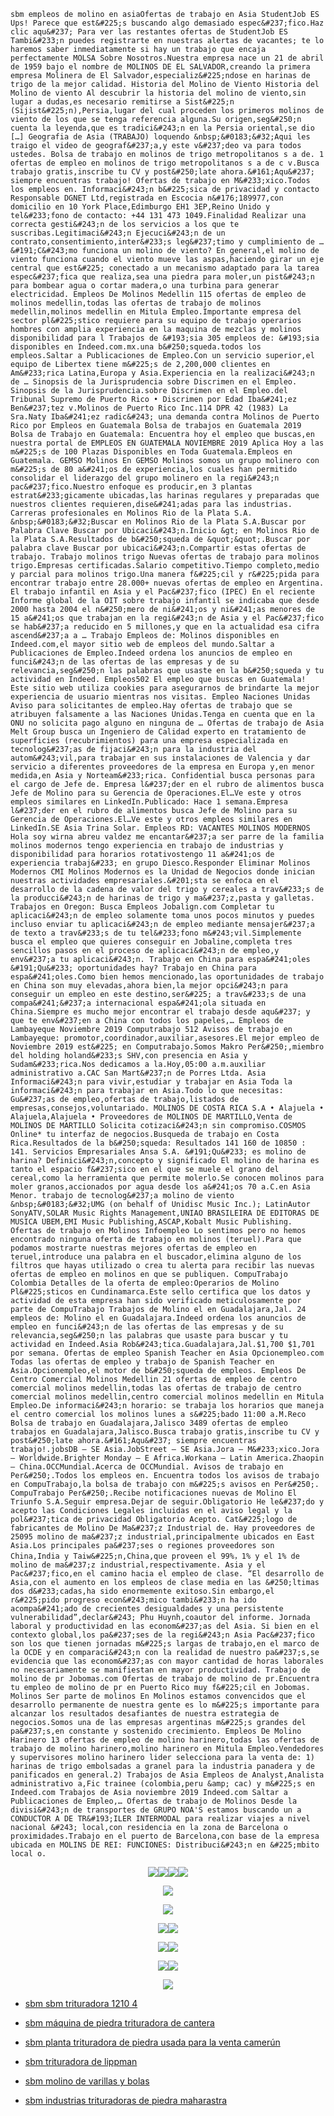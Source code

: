 
```
sbm empleos de molino en asiaOfertas de trabajo en Asia StudentJob ES Ups! Parece que est&#225;s buscando algo demasiado espec&#237;fico.Haz clic aqu&#237; Para ver las restantes ofertas de StudentJob ES Tambi&#233;n puedes registrarte en nuestras alertas de vacantes; te lo haremos saber inmediatamente si hay un trabajo que encaja perfectamente MOLSA Sobre Nosotros.Nuestra empresa nace un 21 de abril de 1959 bajo el nombre de MOLINOS DE EL SALVADOR,creando la primera empresa Molinera de El Salvador,especializ&#225;ndose en harinas de trigo de la mejor calidad. Historia del Molino de Viento Historia del Molino de viento Al descubrir la historia del molino de viento,sin lugar a dudas,es necesario remitirse a Sist&#225;n (Sijist&#225;n),Persia,lugar del cual proceden los primeros molinos de viento de los que se tenga referencia alguna.Su origen,seg&#250;n cuenta la leyenda,que es tradici&#243;n en la Persia oriental,se dio […] Geografia de Asia (TRABAJO) loquendo &nbsp;&#0183;&#32;Aqui les traigo el video de geograf&#237;a,y este v&#237;deo va para todos ustedes. Bolsa de trabajo en molinos de trigo metropolitanos s a de. 1 ofertas de empleo en molinos de trigo metropolitanos s a de c v.Busca trabajo gratis,inscribe tu CV y post&#250;late ahora.&#161;Aqu&#237; siempre encuentras trabajo! Ofertas de trabajo en M&#233;xico.Todos los empleos en. Informaci&#243;n b&#225;sica de privacidad y contacto Responsable DGNET Ltd,registrada en Escocia n&#176;189977,con domicilio en 10 York Place,Edimburgo EH1 3EP,Reino Unido y tel&#233;fono de contacto: +44 131 473 1049.Finalidad Realizar una correcta gesti&#243;n de los servicios a los que te suscribas.Legitimaci&#243;n Ejecuci&#243;n de un contrato,consentimiento,inter&#233;s leg&#237;timo y cumplimiento de … &#191;C&#243;mo funciona un molino de viento? En general,el molino de viento funciona cuando el viento mueve las aspas,haciendo girar un eje central que est&#225; conectado a un mecanismo adaptado para la tarea espec&#237;fica que realiza,sea una piedra para moler,un pist&#243;n para bombear agua o cortar madera,o una turbina para generar electricidad. Empleos De Molinos Medellin 115 ofertas de empleo de molinos medellin,todas las ofertas de trabajo de molinos medellin,molinos medellin en Mitula Empleo.Importante empresa del sector pl&#225;stico requiere para su equipo de trabajo operarios hombres con amplia experiencia en la maquina de mezclas y molinos disponibilidad para l Trabajos de &#193;sia 305 empleos de: &#193;sia disponibles en Indeed.com.mx.una b&#250;squeda.todos los empleos.Saltar a Publicaciones de Empleo.Con un servicio superior,el equipo de Libertex tiene m&#225;s de 2,200,000 clientes en Am&#233;rica Latina,Europa y Asia.Experiencia en la realizaci&#243;n de … Sinopsis de la Jurisprudencia sobre Discrimen en el Empleo. Sinopsis de la Jurisprudencia.sobre Discrimen en el Empleo.del Tribunal Supremo de Puerto Rico • Discrimen por Edad Iba&#241;ez Ben&#237;tez v.Molinos de Puerto Rico Inc.114 DPR 42 (1983) La Sra.Naty Iba&#241;ez radic&#243; una demanda contra Molinos de Puerto Rico por Empleos en Guatemala Bolsa de trabajos en Guatemala 2019 Bolsa de Trabajo en Guatemala: Encuentra hoy el empleo que buscas,en nuestra portal de EMPLEOS EN GUATEMALA NOVIEMBRE 2019 Aplica Hoy a las m&#225;s de 100 Plazas Disponibles en Toda Guatemala.Empleos en Guatemala. GEMSO Molinos En GEMSO Molinos somos un grupo molinero con m&#225;s de 80 a&#241;os de experiencia,los cuales han permitido consolidar el liderazgo del grupo molinero en la regi&#243;n pac&#237;fico.Nuestro enfoque es producir,en 3 plantas estrat&#233;gicamente ubicadas,las harinas regulares y preparadas que nuestros clientes requieren,dise&#241;adas para las industrias. Carreras profesionales en Molinos Rio de la Plata S.A. &nbsp;&#0183;&#32;Buscar en Molinos Rio de la Plata S.A.Buscar por Palabra Clave Buscar por Ubicaci&#243;n.Inicio &gt; en Molinos Rio de la Plata S.A.Resultados de b&#250;squeda de &quot;&quot;.Buscar por palabra clave Buscar por ubicaci&#243;n.Compartir estas ofertas de trabajo. Trabajo molinos trigo Nuevas ofertas de trabajo para molinos trigo.Empresas certificadas.Salario competitivo.Tiempo completo,medio y parcial para molinos trigo.Una manera f&#225;cil y r&#225;pida para encontrar trabajo entre 28.000+ nuevas ofertas de empleo en Argentina. El trabajo infantil en Asia y el Pac&#237;fico (IPEC) En el reciente Informe global de la OIT sobre trabajo infantil se indicaba que desde 2000 hasta 2004 el n&#250;mero de ni&#241;os y ni&#241;as menores de 15 a&#241;os que trabajan en la regi&#243;n de Asia y el Pac&#237;fico se hab&#237;a reducido en 5 millones,y que en la actualidad esa cifra ascend&#237;a a … Trabajo Empleos de: Molinos disponibles en Indeed.com,el mayor sitio web de empleos del mundo.Saltar a Publicaciones de Empleo.Indeed ordena los anuncios de empleo en funci&#243;n de las ofertas de las empresas y de su relevancia,seg&#250;n las palabras que usaste en la b&#250;squeda y tu actividad en Indeed. Empleos502 El empleo que buscas en Guatemala! Este sitio web utiliza cookies para asegurarnos de brindarte la mejor experiencia de usuario mientras nos visitas. Empleo Naciones Unidas Aviso para solicitantes de empleo.Hay ofertas de trabajo que se atribuyen falsamente a las Naciones Unidas.Tenga en cuenta que en la ONU no solicita pago alguno en ninguna de … Ofertas de trabajo de Asia Melt Group busca un Ingeniero de Calidad experto en tratamiento de superficies (recubrimientos) para una empresa especializada en tecnolog&#237;as de fijaci&#243;n para la industria del autom&#243;vil,para trabajar en sus instalaciones de Valencia y dar servicio a diferentes proveedores de la empresa en Europa y,en menor medida,en Asia y Norteam&#233;rica. Confidential busca personas para el cargo de Jefe de. Empresa l&#237;der en el rubro de alimentos busca Jefe de Molino para su Gerencia de Operaciones.El…Ve este y otros empleos similares en LinkedIn.Publicado: Hace 1 semana.Empresa l&#237;der en el rubro de alimentos busca Jefe de Molino para su Gerencia de Operaciones.El…Ve este y otros empleos similares en LinkedIn.SE Asia Trina Solar. Empleos RD: VACANTES MOLINOS MODERNOS Hola soy wirna abreu valdez me encantar&#237;a ser parre de la familia molinos modernos tengo experiencia en trabajo de industrias y disponibilidad para horarios rotativostengo 11 a&#241;os de experiencia trabaj&#233; en grupo Diesco.Responder Eliminar Molinos Modernos CMI Molinos Modernos es la Unidad de Negocios donde inician nuestras actividades empresariales.&#201;sta se enfoca en el desarrollo de la cadena de valor del trigo y cereales a trav&#233;s de la producci&#243;n de harinas de trigo y ma&#237;z,pasta y galletas. Trabajos en Oregon: Busca Empleos Jobalign.com Completar tu aplicaci&#243;n de empleo solamente toma unos pocos minutos y puedes incluso enviar tu aplicaci&#243;n de empleo mediante mensajer&#237;a de texto a trav&#233;s de tu tel&#233;fono m&#243;vil.Simplemente busca el empleo que quieres conseguir en Jobaline,completa tres sencillos pasos en el proceso de aplicaci&#243;n de empleo,y env&#237;a tu aplicaci&#243;n. Trabajo en China para espa&#241;oles &#191;Qu&#233; oportunidades hay? Trabajo en China para espa&#241;oles.Como bien hemos mencionado,las oportunidades de trabajo en China son muy elevadas,ahora bien,la mejor opci&#243;n para conseguir un empleo en este destino,ser&#225; a trav&#233;s de una compa&#241;&#237;a internacional espa&#241;ola situada en China.Siempre es mucho mejor encontrar el trabajo desde aqu&#237; y que te env&#237;en a China con todos los papeles,… Empleos de Lambayeque Noviembre 2019 Computrabajo 512 Avisos de trabajo en Lambayeque: promotor,coordinador,auxiliar,asesores.El mejor empleo de Noviembre 2019 est&#225; en Computrabajo.Somos Makro Per&#250;,miembro del holding holand&#233;s SHV,con presencia en Asia y Sudam&#233;rica.Nos dedicamos a la.Hoy,05:00 a.m.auxiliar administrativo a.CAC San Mart&#237;n de Porres Ltda. Asia Informaci&#243;n para vivir,estudiar y trabajar en Asia Toda la informaci&#243;n para trabajar en Asia.Todo lo que necesitas: Gu&#237;as de empleo,ofertas de trabajo,listados de empresas,consejos,voluntariado. MOLINOS DE COSTA RICA S.A • Alajuela • Alajuela,Alajuela • Proveedores de MOLINOS DE MARTILLO,Venta de MOLINOS DE MARTILLO Solicita cotizaci&#243;n sin compromiso.COSMOS Online* tu interfaz de negocios.Busqueda de trabajo en Costa Rica.Resultados de la b&#250;squeda: Resultados 141 160 de 10850 : 141. Servicios Empresariales Ansa S.A. &#191;Qu&#233; es molino de harina? Definici&#243;n,concepto y significado El molino de harina es tanto el espacio f&#237;sico en el que se muele el grano del cereal,como la herramienta que permite molerlo.Se conocen molinos para moler granos,accionados por agua desde los a&#241;os 70 a.C.en Asia Menor. trabajo de tecnolog&#237;a molino de viento &nbsp;&#0183;&#32;UMG (on behalf of Unidisc Music Inc.); LatinAutor SonyATV,SOLAR Music Rights Management,UNIAO BRASILEIRA DE EDITORAS DE MUSICA UBEM,EMI Music Publishing,ASCAP,Kobalt Music Publishing. Ofertas de trabajo en Molinos Infoempleo Lo sentimos pero no hemos encontrado ninguna oferta de trabajo en molinos (teruel).Para que podamos mostrarte nuestras mejores ofertas de empleo en teruel,introduce una palabra en el buscador,elimina alguno de los filtros que hayas utilizado o crea tu alerta para recibir las nuevas ofertas de empleo en molinos en que se publiquen. CompuTrabajo Colombia Detalles de la oferta de empleo:Operarios de Molino Pl&#225;sticos en Cundinamarca.Este sello certifica que los datos y actividad de esta empresa han sido verificado meticulosamente por parte de CompuTrabajo Trabajos de Molino el en Guadalajara,Jal. 24 empleos de: Molino el en Guadalajara.Indeed ordena los anuncios de empleo en funci&#243;n de las ofertas de las empresas y de su relevancia,seg&#250;n las palabras que usaste para buscar y tu actividad en Indeed.Asia Rob&#243;tica.Guadalajara,Jal.$1,700 $1,701 por semana. Ofertas de empleo Spanish Teacher en Asia Opcionempleo.com Todas las ofertas de empleo y trabajo de Spanish Teacher en Asia.Opcionempleo,el motor de b&#250;squeda de empleos. Empleos De Centro Comercial Molinos Medellin 21 ofertas de empleo de centro comercial molinos medellin,todas las ofertas de trabajo de centro comercial molinos medellin,centro comercial molinos medellin en Mitula Empleo.De informaci&#243;n horario: se trabaja los horarios que maneja el centro comercial los molinos lunes a s&#225;bado 11:00 a.M.Reco Bolsa de trabajo en Guadalajara,Jalisco 3489 ofertas de empleo trabajos en Guadalajara,Jalisco.Busca trabajo gratis,inscribe tu CV y post&#250;late ahora.&#161;Aqu&#237; siempre encuentras trabajo!.jobsDB — SE Asia.JobStreet — SE Asia.Jora — M&#233;xico.Jora — Worldwide.Brighter Monday — E Africa.Workana — Latin America.Zhaopin — China.OCCMundial.Acerca de OCCMundial. Avisos de trabajo en Per&#250;.Todos los empleos en. Encuentra todos los avisos de trabajo en CompuTrabajo,la bolsa de trabajo con m&#225;s avisos en Per&#250;. CompuTrabajo Per&#250;.Recibe notificaciones nuevas de Molino El Triunfo S.A.Seguir empresa.Dejar de seguir.Obligatorio He le&#237;do y acepto las Condiciones Legales incluidas en el aviso legal y la pol&#237;tica de privacidad Obligatorio Acepto. Cat&#225;logo de fabricantes de Molino De Ma&#237;z Industrial de. Hay proveedores de 25095 molino de ma&#237;z industrial,principalmente ubicados en East Asia.Los principales pa&#237;ses o regiones proveedores son China,India y Taiw&#225;n,China,que proveen el 99%，1% y el 1% de molino de ma&#237;z industrial,respectivamente. Asia y el Pac&#237;fico,en el camino hacia el empleo de clase. “El desarrollo de Asia,con el aumento en los empleos de clase media en las &#250;ltimas dos d&#233;cadas,ha sido enormemente exitoso.Sin embargo,el r&#225;pido progreso econ&#243;mico tambi&#233;n ha ido acompa&#241;ado de crecientes desigualdades y una persistente vulnerabilidad”,declar&#243; Phu Huynh,coautor del informe. Jornada laboral y productividad en las econom&#237;as del Asia. Si bien en el contexto global,los pa&#237;ses de la regi&#243;n Asia Pac&#237;fico son los que tienen jornadas m&#225;s largas de trabajo,en el marco de la OCDE y en comparaci&#243;n con la realidad de nuestro pa&#237;s,se evidencia que las econom&#237;as con mayor cantidad de horas laborales no necesariamente se manifiestan en mayor productividad. Trabajo de molino de pr Jobomas.com Ofertas de trabajo de molino de pr.Encuentra tu empleo de molino de pr en Puerto Rico muy f&#225;cil en Jobomas. Molinos Ser parte de molinos En Molinos estamos convencidos que el desarrollo permanente de nuestra gente es lo m&#225;s importante para alcanzar los resultados desafiantes de nuestra estrategia de negocios.Somos una de las empresas argentinas m&#225;s grandes del pa&#237;s,en constante y sostenido crecimiento. Empleos De Molino Harinero 13 ofertas de empleo de molino harinero,todas las ofertas de trabajo de molino harinero,molino harinero en Mitula Empleo.Vendedores y supervisores molino harinero lider selecciona para la venta de: 1) harinas de trigo embolsadas a granel para la industria panadera y de panificados en general.2) Trabajos de Asia Empleos de Analyst,Analista administrativo a,Fic trainee (colombia,peru &amp; cac) y m&#225;s en Indeed.com Trabajos de Asia noviembre 2019 Indeed.com Saltar a Publicaciones de Empleo,… Ofertas de trabajo de Molinos Desde la divisi&#243;n de transportes de GRUPO NOA'S estamos buscando un a CONDUCTOR A DE TR&#193;ILER INTERMODAL para realizar viajes a nivel nacional &#243; local,con residencia en la zona de Barcelona o proximidades.Trabajo en el puerto de Barcelona,con base de la empresa ubicada en MOLINS DE REI: FUNCIONES: Distribuci&#243;n en &#225;mbito local o. 
```

<div align="center">

<a href="https://es-mill.shibang-china.com/github&k=sbm+empleos+de+molino+en+asia"><img src="https://static.shibang-china.com/es/mill/index.jpg"></a><a href="https://es-mill.shibang-china.com/materials.htmlgithub&k=sbm+empleos+de+molino+en+asia"><img src="https://static.shibang-china.com/es/mill/materials.jpg"></a><a href="https://es-mill.shibang-china.com/about.htmlgithub&k=sbm+empleos+de+molino+en+asia"><img src="https://static.shibang-china.com/es/mill/about.jpg"></a><a href="https://es-mill.shibang-china.com/contact.htmlgithub&k=sbm+empleos+de+molino+en+asia"><img src="https://static.shibang-china.com/es/mill/contact.jpg"></a>

<a href="https://es-mill.shibang-china.com/github&k=sbm+empleos+de+molino+en+asia"><img src="https://static.shibang-china.com/es/mill/banner.jpg"></a>

<a href="https://swt.shibang-china.com/github&k=sbm+empleos+de+molino+en+asia"><img src="https://static.shibang-china.com/es/mill/chat.jpg"></a>

<a href="https://es-mill.shibang-china.com/products/vertical-roller-mill.htmlgithub&k=sbm+empleos+de+molino+en+asia"><img src="https://static.shibang-china.com/es/mill/vertical.jpg"></a><a href="https://es-mill.shibang-china.com/products/raymond-mill.htmlgithub&k=sbm+empleos+de+molino+en+asia"><img src="https://static.shibang-china.com/es/mill/raymond.jpg"></a>

<a href="https://es-mill.shibang-china.com/products/ultrafine-grinding-mill.htmlgithub&k=sbm+empleos+de+molino+en+asia"><img src="https://static.shibang-china.com/es/mill/ultrafine.jpg"></a><a href="https://es-mill.shibang-china.com/products/trapezium-grinding-mill.htmlgithub&k=sbm+empleos+de+molino+en+asia"><img src="https://static.shibang-china.com/es/mill/trapezium.jpg"></a>

<a href="https://es-mill.shibang-china.com/products/ball-mill.htmlgithub&k=sbm+empleos+de+molino+en+asia"><img src="https://static.shibang-china.com/es/mill/ball.jpg"></a><a href="https://es-mill.shibang-china.com/products/hammer-mill.htmlgithub&k=sbm+empleos+de+molino+en+asia"><img src="https://static.shibang-china.com/es/mill/hammer.jpg"></a>

<a href="https://swt.shibang-china.com/github&k=sbm+empleos+de+molino+en+asia"><img src="https://static.shibang-china.com/es/mill/case.jpg"></a>

</div>


* [sbm sbm trituradora 1210 4](sbm%20sbm%20trituradora%201210%204.md)

* [sbm máquina de piedra trituradora de cantera](sbm%20m%C3%A1quina%20de%20piedra%20trituradora%20de%20cantera.md)

* [sbm planta trituradora de piedra usada para la venta camerún](sbm%20planta%20trituradora%20de%20piedra%20usada%20para%20la%20venta%20camer%C3%BAn.md)

* [sbm trituradora de lippman](sbm%20trituradora%20de%20lippman.md)

* [sbm molino de varillas y bolas](sbm%20molino%20de%20varillas%20y%20bolas.md)

* [sbm industrias trituradoras de piedra maharastra](sbm%20industrias%20trituradoras%20de%20piedra%20maharastra.md)